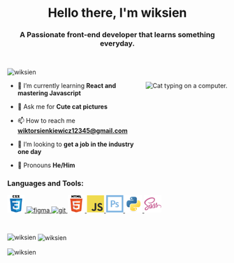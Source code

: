 <h1 align="center">Hello there, I'm wiksien</h1>
<h3 align="center">A Passionate front-end developer that learns something everyday.</h3>

<br>

<p align="left"> <img src="https://komarev.com/ghpvc/?username=wiksien&label=Profile%20views&color=0e75b6&style=flat" alt="wiksien" /> </p>

<img align="right" alt="Cat typing on a computer." src="https://raw.githubusercontent.com/gist/vininjr/d29bb07bdadb41e4b0923bc8fa748b1a/raw/88f20c9d749d756be63f22b09f3c4ac570bc5101/programming.gif" height= "200px">

- 🌱 I’m currently learning **React and mastering Javascript**

- 💬 Ask me for **Cute cat pictures**

- 📫 How to reach me **wiktorsienkiewicz12345@gmail.com**

- 🤝 I’m looking to **get a job in the industry one day**

- 🤔 Pronouns **He/Him**

<h3 align="left">Languages and Tools:</h3>

<p align="left"> <a href="https://www.w3schools.com/css/" target="_blank" rel="noreferrer"> <img src="https://raw.githubusercontent.com/devicons/devicon/master/icons/css3/css3-original-wordmark.svg" alt="css3" width="40" height="40"/> </a> <a href="https://www.figma.com/" target="_blank" rel="noreferrer"> <img src="https://www.vectorlogo.zone/logos/figma/figma-icon.svg" alt="figma" width="40" height="40"/> </a> <a href="https://git-scm.com/" target="_blank" rel="noreferrer"> <img src="https://www.vectorlogo.zone/logos/git-scm/git-scm-icon.svg" alt="git" width="40" height="40"/> </a> <a href="https://www.w3.org/html/" target="_blank" rel="noreferrer"> <img src="https://raw.githubusercontent.com/devicons/devicon/master/icons/html5/html5-original-wordmark.svg" alt="html5" width="40" height="40"/> </a> <a href="https://developer.mozilla.org/en-US/docs/Web/JavaScript" target="_blank" rel="noreferrer"> <img src="https://raw.githubusercontent.com/devicons/devicon/master/icons/javascript/javascript-original.svg" alt="javascript" width="40" height="40"/> </a> <a href="https://www.photoshop.com/en" target="_blank" rel="noreferrer"> <img src="https://raw.githubusercontent.com/devicons/devicon/master/icons/photoshop/photoshop-line.svg" alt="photoshop" width="40" height="40"/> </a> <a href="https://www.python.org" target="_blank" rel="noreferrer"> <img src="https://raw.githubusercontent.com/devicons/devicon/master/icons/python/python-original.svg" alt="python" width="40" height="40"/> </a> <a href="https://sass-lang.com" target="_blank" rel="noreferrer"> <img src="https://raw.githubusercontent.com/devicons/devicon/master/icons/sass/sass-original.svg" alt="sass" width="40" height="40"/> </a> </p>

<br>

<p><img align="left" src="https://github-readme-stats.vercel.app/api/top-langs?username=wiksien&show_icons=true&locale=en&layout=compact" alt="wiksien" /></p>

<p>&nbsp;<img align="center" src="https://github-readme-stats.vercel.app/api?username=wiksien&show_icons=true&locale=en" alt="wiksien" /></p>

<p><img align="center" src="https://github-readme-streak-stats.herokuapp.com/?user=wiksien&" alt="wiksien" /></p>

